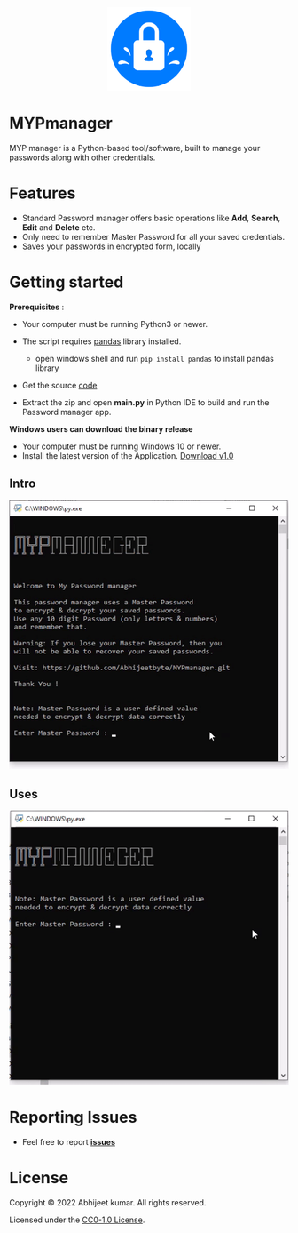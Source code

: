 <p align="center">
  <img src="gif/mypcon.png" width="150" height="150">
</p>

# MYPmanager

MYP manager is a Python-based tool/software, built to manage your passwords along with other credentials.</br>

# Features
* Standard Password manager offers basic operations like **Add**, **Search**, **Edit** and **Delete** etc.
* Only need to remember Master Password for all your saved credentials.
* Saves your passwords in encrypted form, locally

# Getting started

<!-- Badge section 

[![Releases](https://img.shields.io/badge/Github-Releases-blue)](https://github.com/Abhijeetbyte/MYPmanager/releases)
[![Github All Releases](https://img.shields.io/github/downloads/Abhijeetbyte/MYPmanager/total?color=green&label=Downloads&style=plastic)](https://github.com/Abhijeetbyte/MYPmanager/releases/download/v1.0/MYPmanager_setup.exe)
[![Languages](https://img.shields.io/badge/Python-FFD43B?plastic&logo=python&logoColor=blue)](main.py)
[![OS](https://img.shields.io/badge/Windows-0078D6?style=plastic&logo=windows&logoColor=white)](README.md) <!--added redme link, just to not go elseweher -->


<b>Prerequisites</b> :

* Your computer must be running Python3 or newer.
* The script requires [pandas](https://pandas.pydata.org/docs/index.html) library installed. </br>
   - open windows shell and run `pip install pandas` to install pandas library </br>
* Get the source [code](https://github.com/Abhijeetbyte/MYPmanager/archive/refs/heads/main.zip)

* Extract the zip and open <b> main.py</b> in Python IDE to build and run the Password manager app.

 **Windows users can download the binary release**
 
* Your computer must be running Windows 10 or newer.
* Install the latest version of the Application. [Download v1.0](https://github.com/Abhijeetbyte/MYPmanager/releases/download/v1.0/MYPmanager_setup.exe)


## Intro

![Intro GIF](gif/gif1.gif)</br>


## Uses
![Intro GIF](gif/gif2.gif)</br>

# Reporting Issues
* Feel free to report <b>[issues](https://github.com/Abhijeetbyte/MYPmanager/issues/new)</b>

# License

Copyright © 2022 Abhijeet kumar. All rights reserved.

Licensed under the [CC0-1.0 License](LICENSE).
